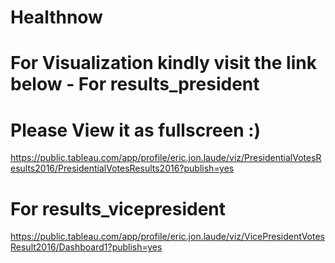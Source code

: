 # Healthnow
# For Visualization kindly visit the link below - For results_president
# Please View it as fullscreen :)
https://public.tableau.com/app/profile/eric.jon.laude/viz/PresidentialVotesResults2016/PresidentialVotesResults2016?publish=yes
# For results_vicepresident
https://public.tableau.com/app/profile/eric.jon.laude/viz/VicePresidentVotesResult2016/Dashboard1?publish=yes
